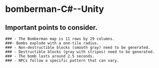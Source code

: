 # bomberman-C#--Unity


## Important points to consider.

    ### - The Bomberman map is 11 rows by 29 columns.
    ###- Bombs explode with a one-tile radius.
    ### - Non-destructible blocks (smooth gray) need to be generated.
    ### - Destructible blocks (gray with stripes) need to be generated.
    ### - The bomb lasts around 2.5 seconds.
    ### - NPCs follow a specific pattern that can vary.

